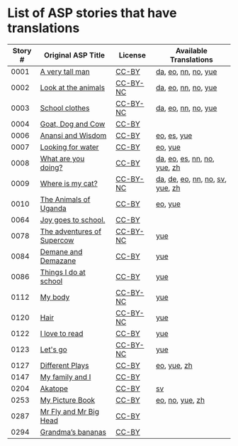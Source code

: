 # List of ASP stories that have translations

Story #  | Original ASP Title | License | Available Translations
-------- | ------------------ | ------- | ----------------------
0001 | [A very tall man](http://africanstorybook.org/stories/very-tall-man-1) | [CC-BY](https://creativecommons.org/licenses/by/3.0/) | [da](https://github.com/global-asp/global-asp/tree/master/da), [eo](https://github.com/global-asp/global-asp/tree/master/eo), [nn](https://github.com/global-asp/global-asp/tree/master/nn), [no](https://github.com/global-asp/global-asp/tree/master/no), [yue](https://github.com/global-asp/global-asp/tree/master/yue)
0002 | [Look at the animals](http://africanstorybook.org/stories/look-animals) | [CC-BY-NC](http://creativecommons.org/licenses/by-nc/3.0/) | [da](https://github.com/global-asp/global-asp/tree/master/da), [eo](https://github.com/global-asp/global-asp/tree/master/eo), [nn](https://github.com/global-asp/global-asp/tree/master/nn), [no](https://github.com/global-asp/global-asp/tree/master/no), [yue](https://github.com/global-asp/global-asp/tree/master/yue)
0003 | [School clothes](http://africanstorybook.org/stories/school-clothes) | [CC-BY-NC](http://creativecommons.org/licenses/by-nc/3.0/) | [da](https://github.com/global-asp/global-asp/tree/master/da), [eo](https://github.com/global-asp/global-asp/tree/master/eo), [nn](https://github.com/global-asp/global-asp/tree/master/nn), [no](https://github.com/global-asp/global-asp/tree/master/no), [yue](https://github.com/global-asp/global-asp/tree/master/yue)
0004 | [Goat, Dog and Cow](http://africanstorybook.org/stories/goat-dog-and-cow) | [CC-BY](https://creativecommons.org/licenses/by/3.0/) | 
0006 | [Anansi and Wisdom](http://africanstorybook.org/stories/anansi-and-wisdom) | [CC-BY](https://creativecommons.org/licenses/by/3.0/) | [eo](https://github.com/global-asp/global-asp/tree/master/eo), [es](https://github.com/global-asp/global-asp/tree/master/es), [yue](https://github.com/global-asp/global-asp/tree/master/yue)
0007 | [Looking for water](http://africanstorybook.org/stories/looking-water) | [CC-BY](https://creativecommons.org/licenses/by/3.0/) | [eo](https://github.com/global-asp/global-asp/tree/master/eo), [yue](https://github.com/global-asp/global-asp/tree/master/yue)
0008 | [What are you doing?](http://africanstorybook.org/stories/what-are-you-doing) | [CC-BY](https://creativecommons.org/licenses/by/3.0/) | [da](https://github.com/global-asp/global-asp/tree/master/da), [eo](https://github.com/global-asp/global-asp/tree/master/eo), [es](https://github.com/global-asp/global-asp/tree/master/es), [nn](https://github.com/global-asp/global-asp/tree/master/nn), [no](https://github.com/global-asp/global-asp/tree/master/no), [yue](https://github.com/global-asp/global-asp/tree/master/yue), [zh](https://github.com/global-asp/global-asp/tree/master/zh)
0009 | [Where is my cat?](http://africanstorybook.org/stories/where-my-cat) | [CC-BY-NC](http://creativecommons.org/licenses/by-nc/3.0/) | [da](https://github.com/global-asp/global-asp/tree/master/da), [de](https://github.com/global-asp/global-asp/tree/master/de), [eo](https://github.com/global-asp/global-asp/tree/master/eo), [nn](https://github.com/global-asp/global-asp/tree/master/nn), [no](https://github.com/global-asp/global-asp/tree/master/no), [sv](https://github.com/global-asp/global-asp/tree/master/sv), [yue](https://github.com/global-asp/global-asp/tree/master/yue), [zh](https://github.com/global-asp/global-asp/tree/master/zh)
0010 | [The Animals of Uganda](http://africanstorybook.org/stories/animals-uganda-7) | [CC-BY](https://creativecommons.org/licenses/by/4.0/) | [eo](https://github.com/global-asp/global-asp/tree/master/eo), [yue](https://github.com/global-asp/global-asp/tree/master/yue)
0064 | [Joy goes to school.](http://africanstorybook.org/stories/joy-goes-school) | [CC-BY](https://creativecommons.org/licenses/by/3.0/) | 
0078 | [The adventures of Supercow](http://africanstorybook.org/stories/adventures-supercow) | [CC-BY-NC](http://creativecommons.org/licenses/by-nc/3.0/) | [yue](https://github.com/global-asp/global-asp/tree/master/yue)
0084 | [Demane and Demazane](http://africanstorybook.org/stories/demane-and-demazane) | [CC-BY](https://creativecommons.org/licenses/by/3.0/) | [yue](https://github.com/global-asp/global-asp/tree/master/yue)
0086 | [Things I do at school](http://africanstorybook.org/stories/things-i-do-school-0) | [CC-BY](https://creativecommons.org/licenses/by/4.0/) | [yue](https://github.com/global-asp/global-asp/tree/master/yue)
0112 | [My body](http://africanstorybook.org/stories/my-body) | [CC-BY-NC](http://creativecommons.org/licenses/by-nc/3.0/) | [yue](https://github.com/global-asp/global-asp/tree/master/yue)
0120 | [Hair](http://africanstorybook.org/stories/hair) | [CC-BY-NC](http://creativecommons.org/licenses/by-nc/3.0/) | [yue](https://github.com/global-asp/global-asp/tree/master/yue)
0122 | [I love to read](http://africanstorybook.org/stories/i-love-read) | [CC-BY](https://creativecommons.org/licenses/by/3.0/) | [yue](https://github.com/global-asp/global-asp/tree/master/yue)
0123 | [Let&#039;s go](http://africanstorybook.org/stories/lets-go) | [CC-BY-NC](http://creativecommons.org/licenses/by-nc/3.0/) | [yue](https://github.com/global-asp/global-asp/tree/master/yue)
0127 | [Different Plays](http://africanstorybook.org/stories/different-plays) | [CC-BY](https://creativecommons.org/licenses/by/4.0/) | [eo](https://github.com/global-asp/global-asp/tree/master/eo), [yue](https://github.com/global-asp/global-asp/tree/master/yue), [zh](https://github.com/global-asp/global-asp/tree/master/zh)
0147 | [My family and I](http://africanstorybook.org/stories/my-family-and-i) | [CC-BY](https://creativecommons.org/licenses/by/3.0/) | 
0204 | [Akatope](http://africanstorybook.org/stories/akatope) | [CC-BY](https://creativecommons.org/licenses/by/3.0/) | [sv](https://github.com/global-asp/global-asp/tree/master/sv)
0253 | [My Picture Book](http://africanstorybook.org/stories/my-picture-book-0) | [CC-BY](https://creativecommons.org/licenses/by/4.0/) | [eo](https://github.com/global-asp/global-asp/tree/master/eo), [no](https://github.com/global-asp/global-asp/tree/master/no), [yue](https://github.com/global-asp/global-asp/tree/master/yue), [zh](https://github.com/global-asp/global-asp/tree/master/zh)
0287 | [Mr Fly and Mr Big Head ](http://africanstorybook.org/stories/mr-fly-and-mr-big-head) | [CC-BY](https://creativecommons.org/licenses/by/3.0/) | 
0294 | [Grandma’s bananas](http://africanstorybook.org/stories/grandma%E2%80%99s-bananas) | [CC-BY](https://creativecommons.org/licenses/by/3.0/) | 
